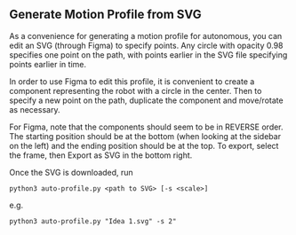 ## Generate Motion Profile from SVG

As a convenience for generating a motion profile for autonomous, you can edit an SVG (through Figma) to specify points. Any circle with opacity 0.98 specifies one point on the path, with points earlier in the SVG file specifying points earlier in time.

In order to use Figma to edit this profile, it is convenient to create a component representing the robot with a circle in the center. Then to specify a new point on the path, duplicate the component and move/rotate as necessary.

For Figma, note that the components should seem to be in REVERSE order. The starting position should be at the bottom (when looking at the sidebar on the left) and the ending position should be at the top. To export, select the frame, then Export as SVG in the bottom right.

Once the SVG is downloaded, run

    python3 auto-profile.py <path to SVG> [-s <scale>]

e.g.

    python3 auto-profile.py "Idea 1.svg" -s 2"
